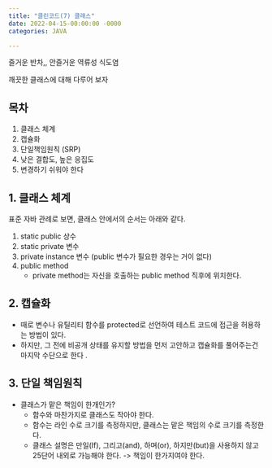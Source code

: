 ```yaml
---
title: "클린코드(7) 클래스"
date: 2022-04-15-00:00:00 -0000
categories: JAVA

---
```


즐거운 반차,, 안즐거운 역류성 식도염

깨끗한 클래스에 대해 다루어 보자 

## 목차
1. 클래스 체계
2. 캡슐화
3. 단일책임원칙 (SRP)
4. 낮은 결합도, 높은 응집도
5. 변경하기 쉬워야 한다 

## 1. 클래스 체계

표준 자바 관례로 보면, 클래스 안에서의 순서는 아래와 같다.
1. static public 상수
2. static private 변수
3. private instance 변수 (public 변수가 필요한 경우는 거이 없다)
4. public method
    - private method는 자신을 호출하는 public method 직후에 위치한다.

## 2. 캡슐화
- 때로 변수나 유틸리티 함수를 protected로 선언하여 테스트 코드에 접근을 허용하는 방법이 있다.
- 하지만, 그 전에 비공개 상태를 유지할 방법을 먼저 고안하고 캡슐화를 풀어주는건 마지막 수단으로 한다 .


## 3. 단일 책임원칙
- 클래스가 맡은 책임이 한개인가?
    - 함수와 마찬가지로 클래스도 작아야 한다.
    - 함수는 라인 수로 크기를 측정하지만, 클래스는 맡은 책임의 수로 크기를 측정한다.
    - 클래스 설명은 만일(If), 그리고(and), 하며(or), 하지만(but)을 사용하지 않고 25단어 내외로 가능해야 한다. -> 책임이 한가지여야 한다.

